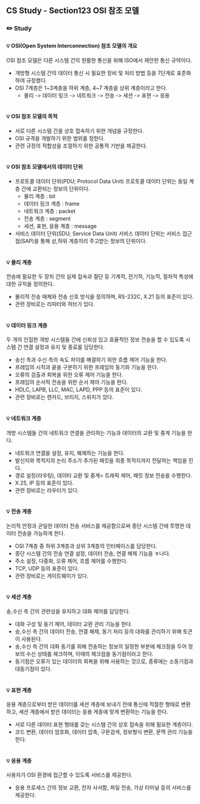 ## CS Study - Section123 OSI 참조 모델
### ✏️ Study
#### 💡 OSI(Open System Interconnection) 참조 모델의 개요
OSI 참조 모델은 다른 시스템 간의 원활한 통신을 위해 ISO에서 제안한 통신 규약이다.
- 개방형 시스템 간의 데이터 통신 시 필요한 장비 및 처리 방법 등을 7단계로 표준화하여 규정했다.
- OSI 7계층은 1~3계층을 하위 계층, 4~7 계층을 상위 계층이라고 한다.
  - 물리 -> 데이터 링크 -> 네트워크 -> 전송 -> 세션 -> 표현 -> 응용
<br><br>

#### 💡 OSI 참조 모델의 목적
- 서로 다른 시스템 간을 상호 접속하기 위한 개념을 규정한다.
- OSI 규격을 개발하기 위한 범위를 정한다.
- 관련 규정의 적합성을 조절하기 위한 공통적 기반을 제공한다.
<br><br>

#### 💡 OSI 참조 모델에서의 데이터 단위
- 프로토콜 데이터 단위(PDU; Protocol Data Unit)
  프로토콜 데이터 단위는 동일 계층 간에 교환되는 정보의 단위이다.
  - 물리 계층 : bit
  - 데이터 링크 계층 : frame
  - 네트워크 계층 : packet
  - 전송 계층 : segment
  - 세션, 표현, 응용 계층 : message
- 서비스 데이터 단위(SDU; Service Data Unit)
  서비스 데이터 단위는 서비스 접근점(SAP)을 통해 상,하위 계층끼리 주고받는 정보의 단위이다.
<br><br>

#### 💡 물리 계층
전송에 필요한 두 장치 간의 실제 접속과 절단 등 기계적, 전기적, 기능적, 절차적 특성에 대한 규칙을 정의한다.
- 물리적 전송 매체와 전송 신호 방식을 정의하며, RS-232C, X.21 등의 표준이 있다.
- 관련 장비로는 리피터와 허브가 있다.
<br><br>

#### 💡 데이터 링크 계층
두 개의 인접한 개방 시스템들 간에 신뢰성 있고 효율적인 정보 전송을 할 수 있도록 시스템 간 연결 설정과 유지 및 종료를 담당한다.
- 송신 측과 수신 측의 속도 차이를 해결하기 위한 흐름 제어 기능을 한다.
- 프레임의 시작과 끝을 구분하기 위한 프레임의 동기화 기능을 한다.
- 오류의 검출과 회복을 위한 오류 제어 기능을 한다.
- 프레임의 순서적 전송을 위한 순서 제어 기능을 한다.
- HDLC, LAPB, LLC, MAC, LAPD, PPP 등의 표준이 있다.
- 관련 장비로는 랜카드, 브리지, 스위치가 있다.
<br><br>

#### 💡 네트워크 계층
개방 시스템들 간의 네트워크 연결을 관리하는 기능과 데이터의 교환 및 중계 기능을 한다.
- 네트워크 연결을 설정, 유지, 해제하는 기능을 한다.
- 발신지와 목적지의 논리 주소가 추가된 패킷을 최종 목적지까지 전달하는 책임을 진다.
- 경로 설정(라우팅), 데이터 교환 및 중계< 트래픽 제어, 패킷 정보 전송을 수행한다.
- X.25, IP 등의 표준이 있다.
- 관련 장비로는 라우터가 있다.
<br><br>

#### 💡 전송 계층
논리적 안정과 균일한 데이터 전송 서비스를 제공함으로써 종단 시스템 간에 투명한 데이터 전송을 가능하게 한다.
- OSI 7계층 중 하위 3계층과 상위 3계층의 인터페이스를 담당한다.
- 종단 시스템 간의 전송 연결 설정, 데이터 전송, 연결 해제 기능을 ㅎ나다.
- 주소 설정, 다중화, 오류 제어, 흐름 제어를 수행한다.
- TCP, UDP 등의 표준이 있다.
- 관련 장비로는 게이트웨이가 있다.
<br><br>

#### 💡 세션 계층
송,수신 측 간의 관련성을 유지하고 대화 제어를 담당한다.
- 대화 구성 및 동기 제어, 데이터 교환 관리 기능을 한다.
- 송,수신 측 간의 데이터 전송, 연결 해제, 동기 처리 등의 대화를 관리하기 위해 토큰이 사용된다.
- 송,수신 측 간의 대화 동기를 위해 전송하는 정보의 일정한 부분에 체크점을 두어 정보의 수신 상태를 체크하며, 이때의 체크점을 동기점이라고 한다.
- 동기점은 오류가 있는 데이터의 회복을 위해 사용하는 것으로, 종류에는 소동기점과 대동기점이 있다.
<br><br>

#### 💡 표현 계층
응용 계층으로부터 받은 데이터를 세션 계층에 보내기 전에 통신에 적절한 형태로 변환하고, 세션 계층에서 받은 데이터는 응용 게층에 맞게 변환하는 기능을 한다.
- 서로 다른 데이터 표현 형태를 갖는 시스템 간의 상호 접속을 위해 필요한 계층이다.
- 코드 변환, 데이터 암호화, 데이터 압축, 구문검색, 정보형식 변환, 문맥 관리 기능을 한다.
<br><br>

#### 💡 응용 계층
사용자가 OSI 환경에 접근할 수 있도록 서비스를 제공한다.
- 응용 프로세스 간의 정보 교환, 전자 사서함, 파일 전송, 가상 터미널 등의 서비스를 제공한다.